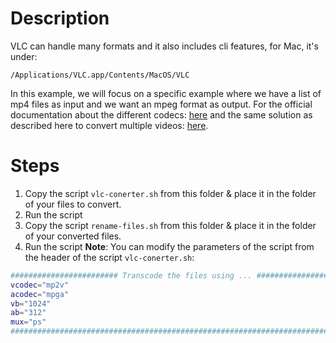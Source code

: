 # Description
VLC can handle many formats and it also includes cli features, for Mac, it's under:
```
/Applications/VLC.app/Contents/MacOS/VLC
```
In this example, we will focus on a specific example where we have a list of mp4 files as input and we want an mpeg format as output.
For the official documentation about the different codecs: [here](https://wiki.videolan.org/Codec/) and the same solution as described here to convert multiple videos: [here](https://wiki.videolan.org/VLC_HowTo/Transcode_multiple_videos/).

# Steps

1. Copy the script `vlc-conerter.sh` from this folder & place it in the folder of your files to convert.
2. Run the script
3. Copy the script `rename-files.sh` from this folder & place it in the folder of your converted files.
4. Run the script
**Note**: You can modify the parameters of the script from the header of the script `vlc-conerter.sh`:
```sh
######################## Transcode the files using ... ########################
vcodec="mp2v"
acodec="mpga"
vb="1024"
ab="312"
mux="ps"
###############################################################################
```
